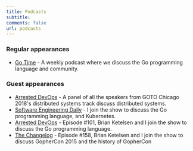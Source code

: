 ```yaml
---
title: Podcasts
subtitle: 
comments: false
url: podcasts
---
```


### Regular appearances
- [Go Time](https://gotime.fm) - A weekly podcast where we discuss the Go programming language and community.

### Guest appearances
- [Arrested DevOps](https://www.youtube.com/watch?v=rT_cPdMqg5A) - A panel of all the speakers from GOTO Chicago 2018's distributed systems track discuss distributed systems.
- [Software Engineering Daily](https://softwareengineeringdaily.com/2018/04/11/go-systems-with-erik-st-martin/) - I join the show to discuss the Go programming language, and Kubernetes.
- [Arrested DevOps](https://www.arresteddevops.com/gophers/) - Episode #101, Brian Ketelsen and I join the show to discuss the Go programming language.
- [The Changelog](https://changelog.com/podcast/158) - Episode #158, Brian Ketelsen and I join the show to discuss GopherCon 2015 and the history of GopherCon